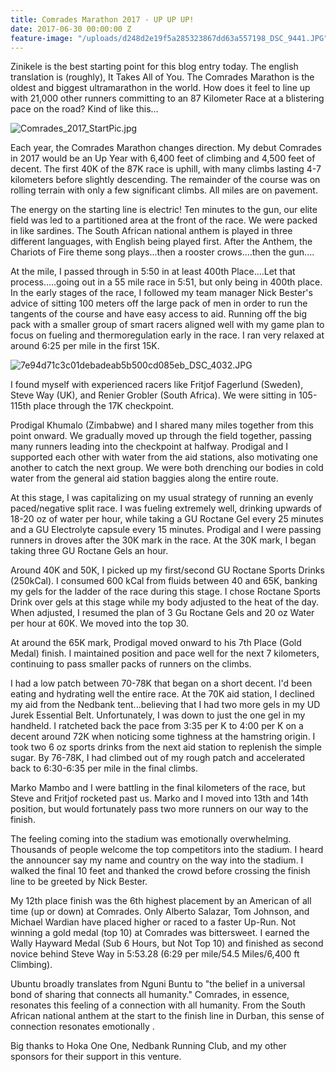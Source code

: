 ```yaml
---
title: Comrades Marathon 2017 - UP UP UP!
date: 2017-06-30 00:00:00 Z
feature-image: "/uploads/d248d2e19f5a285323867dd63a557198_DSC_9441.JPG"
---
```


Zinikele is the best starting point for this blog entry today. The english translation is (roughly), It Takes All of You. The Comrades Marathon is the oldest and biggest ultramarathon in the world. How does it feel to line up with 21,000 other runners committing to an 87 Kilometer Race at a blistering pace on the road? Kind of like this…

![Comrades_2017_StartPic.jpg](/uploads/Comrades_2017_StartPic.jpg)

Each year, the Comrades Marathon changes direction. My debut Comrades in 2017 would be an Up Year with 6,400 feet of climbing and 4,500 feet of decent. The first 40K of the 87K race is uphill, with many climbs lasting 4-7 kilometers before slightly descending. The remainder of the course was on rolling terrain with only a few significant climbs. All miles are on pavement.

The energy on the starting line is electric! Ten minutes to the gun, our elite field was led to a partitioned area at the front of the race. We were packed in like sardines. The South African national anthem is played in three different languages, with English being played first. After the Anthem, the Chariots of Fire theme song plays...then a rooster crows....then the gun....

At the mile, I passed through in 5:50 in at least 400th Place....Let that process.....going out in a 55 mile race in 5:51, but only being in 400th place. In the early stages of the race, I followed my team manager Nick Bester's advice of sitting 100 meters off the large pack of men in order to run the tangents of the course and have easy access to aid. Running off the big pack with a smaller group of smart racers aligned well with my game plan to focus on fueling and thermoregulation early in the race. I ran very relaxed at around 6:25 per mile in the first 15K.

![7e94d71c3c01debadeab5b500cd085eb_DSC_4032.JPG](/uploads/7e94d71c3c01debadeab5b500cd085eb_DSC_4032.JPG)

I found myself with experienced racers like Fritjof Fagerlund (Sweden), Steve Way (UK), and Renier Grobler (South Africa). We were sitting in 105-115th place through the 17K checkpoint.

Prodigal Khumalo (Zimbabwe) and I shared many miles together from this point onward. We gradually moved up through the field together, passing many runners leading into the checkpoint at halfway. Prodigal and I supported each other with water from the aid stations, also motivating one another to catch the next group. We were both drenching our bodies in cold water from the general aid station baggies along the entire route.

At this stage, I was capitalizing on my usual strategy of running an evenly paced/negative split race. I was fueling extremely well, drinking upwards of 18-20 oz of water per hour, while taking a GU Roctane Gel every 25 minutes and a GU Electrolyte capsule every 15 minutes. Prodigal and I were passing runners in droves after the 30K mark in the race. At the 30K mark, I began taking three GU Roctane Gels an hour.

Around 40K and 50K, I picked up my first/second GU Roctane Sports Drinks (250kCal). I consumed 600 kCal from fluids between 40 and 65K, banking my gels for the ladder of the race during this stage. I chose Roctane Sports Drink over gels at this stage while my body adjusted to the heat of the day. When adjusted, I resumed the plan of 3 Gu Roctane Gels and 20 oz Water per hour at 60K. We moved into the top 30.

At around the 65K mark, Prodigal moved onward to his 7th Place (Gold Medal) finish. I maintained position and pace well for the next 7 kilometers, continuing to pass smaller packs of runners on the climbs.

I had a low patch between 70-78K that began on a short decent. I'd been eating and hydrating well the entire race. At the 70K aid station, I declined my aid from the Nedbank tent...believing that I had two more gels in my UD Jurek Essential Belt. Unfortunately, I was down to just the one gel in my handheld. I ratcheted back the pace from 3:35 per K to 4:00 per K on a decent around 72K when noticing some tighness at the hamstring origin. I took two 6 oz sports drinks from the next aid station to replenish the simple sugar. By 76-78K, I had climbed out of my rough patch and accelerated back to 6:30-6:35 per mile in the final climbs.

Marko Mambo and I were battling in the final kilometers of the race, but Steve and Fritjof rocketed past us. Marko and I moved into 13th and 14th position, but would fortunately pass two more runners on our way to the finish.

The feeling coming into the stadium was emotionally overwhelming. Thousands of people welcome the top competitors into the stadium. I heard the announcer say my name and country on the way into the stadium. I walked the final 10 feet and thanked the crowd before crossing the finish line to be greeted by Nick Bester.

My 12th place finish was the 6th highest placement by an American of all time (up or down) at Comrades. Only Alberto Salazar, Tom Johnson, and Michael Wardian have placed higher or raced to a faster Up-Run. Not winning a gold medal (top 10) at Comrades was bittersweet. I earned the Wally Hayward Medal (Sub 6 Hours, but Not Top 10) and finished as second novice behind Steve Way in 5:53.28 (6:29 per mile/54.5 Miles/6,400 ft Climbing).

Ubuntu broadly translates from Nguni Buntu to "the belief in a universal bond of sharing that connects all humanity." Comrades, in essence, resonates this feeling of a connection with all humanity. From the South African national anthem at the start to the finish line in Durban, this sense of connection resonates emotionally .

Big thanks to Hoka One One, Nedbank Running Club, and my other sponsors for their support in this venture.

